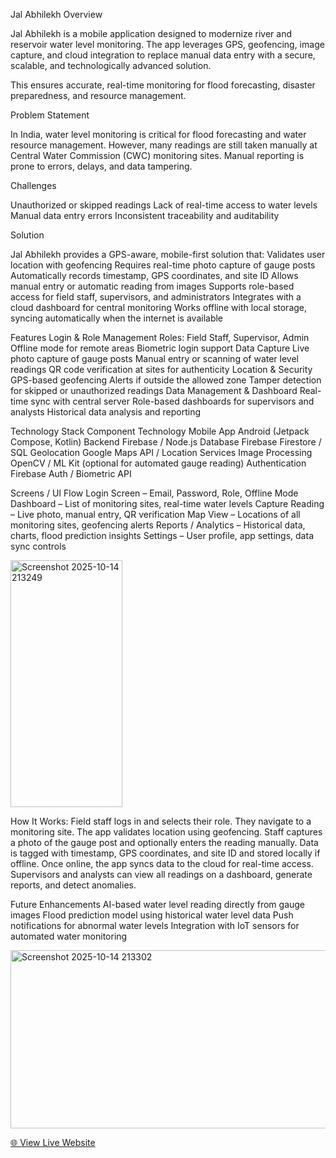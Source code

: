 Jal Abhilekh
Overview

Jal Abhilekh is a mobile application designed to modernize river and reservoir water level monitoring.
The app leverages GPS, geofencing, image capture, and cloud integration to replace manual data entry with a secure, scalable, and technologically advanced solution.

This ensures accurate, real-time monitoring for flood forecasting, disaster preparedness, and resource management.

Problem Statement

In India, water level monitoring is critical for flood forecasting and water resource management.
However, many readings are still taken manually at Central Water Commission (CWC) monitoring sites.
Manual reporting is prone to errors, delays, and data tampering.

Challenges

Unauthorized or skipped readings
Lack of real-time access to water levels
Manual data entry errors
Inconsistent traceability and auditability

Solution

Jal Abhilekh provides a GPS-aware, mobile-first solution that:
Validates user location with geofencing
Requires real-time photo capture of gauge posts
Automatically records timestamp, GPS coordinates, and site ID
Allows manual entry or automatic reading from images
Supports role-based access for field staff, supervisors, and administrators
Integrates with a cloud dashboard for central monitoring
Works offline with local storage, syncing automatically when the internet is available

Features
Login & Role Management
Roles: Field Staff, Supervisor, Admin
Offline mode for remote areas
Biometric login support
Data Capture
Live photo capture of gauge posts
Manual entry or scanning of water level readings
QR code verification at sites for authenticity
Location & Security
GPS-based geofencing
Alerts if outside the allowed zone
Tamper detection for skipped or unauthorized readings
Data Management & Dashboard
Real-time sync with central server
Role-based dashboards for supervisors and analysts
Historical data analysis and reporting

Technology Stack
Component	Technology
Mobile App	Android (Jetpack Compose, Kotlin)
Backend	Firebase / Node.js
Database	Firebase Firestore / SQL
Geolocation	Google Maps API / Location Services
Image Processing	OpenCV / ML Kit (optional for automated gauge reading)
Authentication	Firebase Auth / Biometric API

Screens / UI Flow
Login Screen – Email, Password, Role, Offline Mode
Dashboard – List of monitoring sites, real-time water levels
Capture Reading – Live photo, manual entry, QR verification
Map View – Locations of all monitoring sites, geofencing alerts
Reports / Analytics – Historical data, charts, flood prediction insights
Settings – User profile, app settings, data sync controls


<img width="179" height="395" alt="Screenshot 2025-10-14 213249" src="https://github.com/user-attachments/assets/57bfc350-080d-4ee3-be78-f038331105d2" />

How It Works:
Field staff logs in and selects their role.
They navigate to a monitoring site. The app validates location using geofencing.
Staff captures a photo of the gauge post and optionally enters the reading manually.
Data is tagged with timestamp, GPS coordinates, and site ID and stored locally if offline.
Once online, the app syncs data to the cloud for real-time access.
Supervisors and analysts can view all readings on a dashboard, generate reports, and detect anomalies.

Future Enhancements
AI-based water level reading directly from gauge images
Flood prediction model using historical water level data
Push notifications for abnormal water levels
Integration with IoT sensors for automated water monitoring


<img width="586" height="285" alt="Screenshot 2025-10-14 213302" src="https://github.com/user-attachments/assets/d9ba58d9-50e8-49c8-b6b5-e36dc59f279b" />

[🌐 View Live Website](https://jal-abhilekh-i3tx.vercel.app/)


